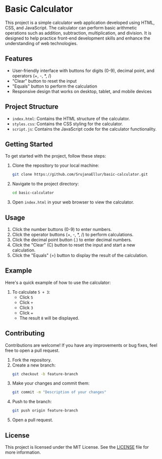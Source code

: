 # Basic Calculator

This project is a simple calculator web application developed using HTML, CSS, and JavaScript. The calculator can perform basic arithmetic operations such as addition, subtraction, multiplication, and division. It is designed to help practice front-end development skills and enhance the understanding of web technologies.

## Features

- User-friendly interface with buttons for digits (0-9), decimal point, and operators (+, -, *, /)
- "Clear" button to reset the input
- "Equals" button to perform the calculation
- Responsive design that works on desktop, tablet, and mobile devices

## Project Structure

- `index.html`: Contains the HTML structure of the calculator.
- `styles.css`: Contains the CSS styling for the calculator.
- `script.js`: Contains the JavaScript code for the calculator functionality.

## Getting Started

To get started with the project, follow these steps:

1. Clone the repository to your local machine:
    ```sh
    git clone https://github.com/SrujanaEllur/basic-calculator.git
    ```
2. Navigate to the project directory:
    ```sh
    cd basic-calculator
    ```
3. Open `index.html` in your web browser to view the calculator.

## Usage

1. Click the number buttons (0-9) to enter numbers.
2. Click the operator buttons (+, -, *, /) to perform calculations.
3. Click the decimal point button (.) to enter decimal numbers.
4. Click the "Clear" (C) button to reset the input and start a new calculation.
5. Click the "Equals" (=) button to display the result of the calculation.

## Example

Here's a quick example of how to use the calculator:

1. To calculate `5 + 3`:
    - Click `5`
    - Click `+`
    - Click `3`
    - Click `=`
    - The result `8` will be displayed.


## Contributing

Contributions are welcome! If you have any improvements or bug fixes, feel free to open a pull request.

1. Fork the repository.
2. Create a new branch:
    ```sh
    git checkout -b feature-branch
    ```
3. Make your changes and commit them:
    ```sh
    git commit -m "Description of your changes"
    ```
4. Push to the branch:
    ```sh
    git push origin feature-branch
    ```
5. Open a pull request.

## License

This project is licensed under the MIT License. See the [LICENSE](LICENSE) file for more information.
